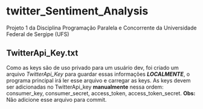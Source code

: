 # twitter_Sentiment_Analysis
Projeto 1 da Disciplina Programação Paralela e Concorrente da Universidade Federal de Sergipe (UFS)


## TwitterApi_Key.txt
Como as keys são de uso privado para um usuário dev, foi criado um arquivo _TwitterApi_Key_ para guardar essas informações **_LOCALMENTE_**, o programa principal irá ler esse arquivo e carregar as keys.
As keys devem ser adicionadas no TwitterApi_key **manualmente** nessa ordem: consumer_key, consumer_secret, access_token, access_token_secret.
**Obs:** Não adicione esse arquivo para commit.
